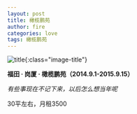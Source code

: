 ```yaml
---
layout: post
title: 橄榄鹏苑
author: fire
categories: love 
tags: 橄榄鹏苑
---
```


![title](https://image.sideproject.cn/titlex/titlex_111.jpg){:class="image-title"}

**福田 · 岗厦 · 橄榄鹏苑（2014.9.1-2015.9.15）**

*有些事现在不记下来，以后怎么想当年呢*

30平左右，月租3500

